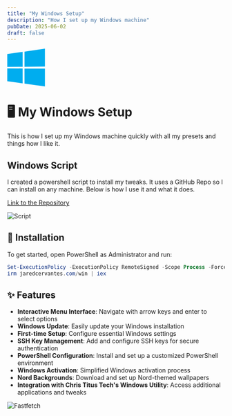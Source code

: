 ```yaml
---
title: "My Windows Setup"
description: "How I set up my Windows machine"
pubDate: 2025-06-02
draft: false
---
```


<svg viewBox="0 0 88 88" xmlns="http://www.w3.org/2000/svg" height="88" width="88"><path d="m0 12.402 35.687-4.86.016 34.423-35.67.203zm35.67 33.529.028 34.453L.028 75.48.026 45.7zm4.326-39.025L87.314 0v41.527l-47.318.376zm47.329 39.349-.011 41.34-47.318-6.678-.066-34.739z" fill="#00adef"/></svg>

# 🖥️ My Windows Setup

This is how I set up my Windows machine quickly with all my presets and things how I like it. 

## Windows Script

I created a powershell script to install my tweaks. It uses a GitHub Repo so I can install on any machine. Below is how I use it and what it does. 

[Link to the Repository](https://github.com/Jaredy899/win)

![Script](https://22yjaf7c2x.ufs.sh/f/avP9Ws4j0vyM2UgDNEFDGIUbz3if4SyhWKOtNALdrJ0H1mve)

## 🚀 Installation

To get started, open PowerShell as Administrator and run:

```powershell
Set-ExecutionPolicy -ExecutionPolicy RemoteSigned -Scope Process -Force
irm jaredcervantes.com/win | iex
```

## ✨ Features

- **Interactive Menu Interface**: Navigate with arrow keys and enter to select options
- **Windows Update**: Easily update your Windows installation
- **First-time Setup**: Configure essential Windows settings
- **SSH Key Management**: Add and configure SSH keys for secure authentication
- **PowerShell Configuration**: Install and set up a customized PowerShell environment
- **Windows Activation**: Simplified Windows activation process
- **Nord Backgrounds**: Download and set up Nord-themed wallpapers
- **Integration with Chris Titus Tech's Windows Utility**: Access additional applications and tweaks

![Fastfetch](https://22yjaf7c2x.ufs.sh/f/avP9Ws4j0vyMDX5jgiQmlPAoSHzqcC6OJrFnj3GyxRZehatE)
